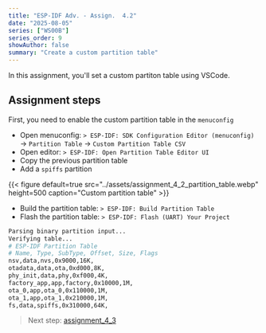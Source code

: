 ```yaml
---
title: "ESP-IDF Adv. - Assign.  4.2"
date: "2025-08-05"
series: ["WS00B"]
series_order: 9
showAuthor: false
summary: "Create a custom partition table"
---
```


In this assignment, you'll set a custom partiton table using VSCode.

## Assignment steps

First, you need to enable the custom partition table in the `menuconfig`

* Open menuconfig: `> ESP-IDF: SDK Configuration Editor (menuconfig)`<br>
   &rarr; `Partition Table` &rarr; `Custom Partition Table CSV`
* Open editor: `> ESP-IDF: Open Partition Table Editor UI`
* Copy the previous partition table
* Add a `spiffs` partition

{{< figure
default=true
src="../assets/assignment_4_2_partition_table.webp"
height=500
caption="Custom partition table"
    >}}


* Build the partition table: `> ESP-IDF: Build Partition Table`
* Flash the partition table: `> ESP-IDF: Flash (UART) Your Project`



```bash
Parsing binary partition input...
Verifying table...
# ESP-IDF Partition Table
# Name, Type, SubType, Offset, Size, Flags
nsv,data,nvs,0x9000,16K,
otadata,data,ota,0xd000,8K,
phy_init,data,phy,0xf000,4K,
factory_app,app,factory,0x10000,1M,
ota_0,app,ota_0,0x110000,1M,
ota_1,app,ota_1,0x210000,1M,
fs,data,spiffs,0x310000,64K,
```


> Next step: [assignment_4_3](../assignment-4-3)
